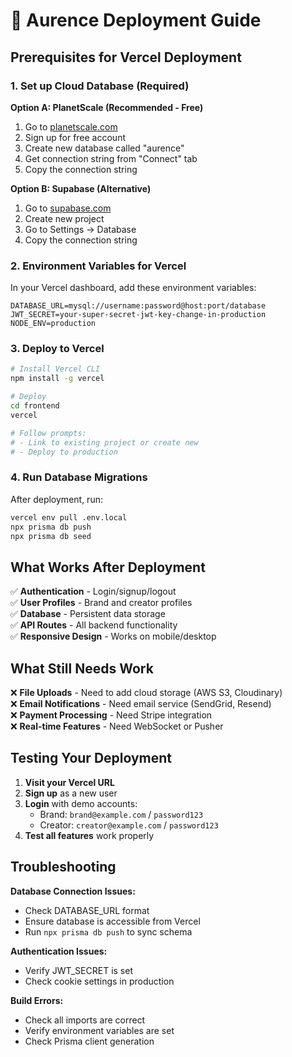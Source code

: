# 🚀 Aurence Deployment Guide

## Prerequisites for Vercel Deployment

### 1. Set up Cloud Database (Required)

**Option A: PlanetScale (Recommended - Free)**
1. Go to [planetscale.com](https://planetscale.com)
2. Sign up for free account
3. Create new database called "aurence"
4. Get connection string from "Connect" tab
5. Copy the connection string

**Option B: Supabase (Alternative)**
1. Go to [supabase.com](https://supabase.com)
2. Create new project
3. Go to Settings → Database
4. Copy the connection string

### 2. Environment Variables for Vercel

In your Vercel dashboard, add these environment variables:

```
DATABASE_URL=mysql://username:password@host:port/database
JWT_SECRET=your-super-secret-jwt-key-change-in-production
NODE_ENV=production
```

### 3. Deploy to Vercel

```bash
# Install Vercel CLI
npm install -g vercel

# Deploy
cd frontend
vercel

# Follow prompts:
# - Link to existing project or create new
# - Deploy to production
```

### 4. Run Database Migrations

After deployment, run:
```bash
vercel env pull .env.local
npx prisma db push
npx prisma db seed
```

## What Works After Deployment

✅ **Authentication** - Login/signup/logout  
✅ **User Profiles** - Brand and creator profiles  
✅ **Database** - Persistent data storage  
✅ **API Routes** - All backend functionality  
✅ **Responsive Design** - Works on mobile/desktop  

## What Still Needs Work

❌ **File Uploads** - Need to add cloud storage (AWS S3, Cloudinary)  
❌ **Email Notifications** - Need email service (SendGrid, Resend)  
❌ **Payment Processing** - Need Stripe integration  
❌ **Real-time Features** - Need WebSocket or Pusher  

## Testing Your Deployment

1. **Visit your Vercel URL**
2. **Sign up** as a new user
3. **Login** with demo accounts:
   - Brand: `brand@example.com` / `password123`
   - Creator: `creator@example.com` / `password123`
4. **Test all features** work properly

## Troubleshooting

**Database Connection Issues:**
- Check DATABASE_URL format
- Ensure database is accessible from Vercel
- Run `npx prisma db push` to sync schema

**Authentication Issues:**
- Verify JWT_SECRET is set
- Check cookie settings in production

**Build Errors:**
- Check all imports are correct
- Verify environment variables are set
- Check Prisma client generation
